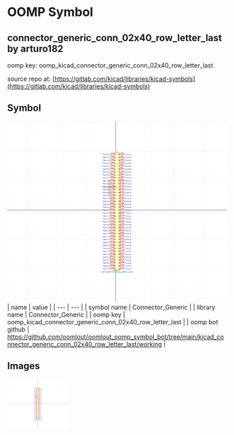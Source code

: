 # OOMP Symbol  
## connector_generic_conn_02x40_row_letter_last  by arturo182  
  
oomp key: oomp_kicad_connector_generic_conn_02x40_row_letter_last  
  
source repo at: [https://gitlab.com/kicad/libraries/kicad-symbols](https://gitlab.com/kicad/libraries/kicad-symbols)  
## Symbol  
  
[![working.png](working_600.png)](working.png)  
| name | value | 
| --- | --- | 
| symbol name | Connector_Generic | 
| library name | Connector_Generic | 
| oomp key | oomp_kicad_connector_generic_conn_02x40_row_letter_last | 
| oomp bot github | https://github.com/oomlout/oomlout_oomp_symbol_bot/tree/main/kicad_connector_generic_conn_02x40_row_letter_last/working | 
## Images  
  
[![working.png](working_140.png)](working.png)  
